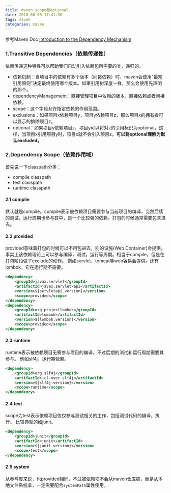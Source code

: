 ```yaml
---
title: maven scope和optional
date: 2018-08-08 17:41:50
tags: maven
categories: maven
---
```


参考Maven Doc [Introduction to the Dependency Mechanism](https://maven.apache.org/guides/introduction/introduction-to-dependency-mechanism.html)

### 1.Transitive Dependencies（依赖传递性）
依赖传递这种特性可以帮助我们自动引入依赖包所需要的类，递归的。

* 依赖机制：当项目中的依赖有多个版本（间接依赖）时，maven会使用“最短引用原则”决定最终使用哪个版本。如果引用树深度一样，那么会使用先声明的那个。
* dependencyManagement：直接管理项目中依赖的版本，直接依赖或者间接依赖。
* scope：这个字段允许指定依赖的作用范围。
* exclusions：如果项目x依赖项目y，项目y依赖项目z，那么项目x的拥有者可以显示的排除项目z。
* optional：如果项目y依赖项目z，项目y可以将对z的引用标识为optional，这样，当项目x引用项目y时，项目x就不会引入项目z。__可以将optional理解为默认excluded。__

### 2.Dependency Scope（依赖作用域）

首先说一下classpath分类：
* compile classpath
* test classpath
* runtime classpath

#### 2.1 complie
默认就是compile。compile表示被依赖项目需要参与当前项目的编译，当然后续的测试，运行周期也参与其中，是一个比较强的依赖。打包的时候通常需要包含进去。

#### 2.2 provided
provided意味着打包的时候可以不用包进去，别的设施(Web Container)会提供。事实上该依赖理论上可以参与编译，测试，运行等周期。相当于compile，但是在打包阶段做了exclude的动作。
例如servlet，tomcat等web容易会提供。还有lombok，它在运行期不需要。
```xml
<dependency>
    <groupId>javax.servlet</groupId>
    <artifactId>javax.servlet-api</artifactId>
    <version>${servletapi.version}</version>
    <scope>provided</scope>
</dependency>
<dependency>
    <groupId>org.projectlombok</groupId>
    <artifactId>lombok</artifactId>
    <version>${lombok.version}</version>
    <scope>provided</scope>
</dependency>
```

#### 2.3 runtime
runtime表示被依赖项目无需参与项目的编译，不过后期的测试和运行周期需要其参与。
例如slf4j，运行期依赖。
```xml
<dependency>
    <groupId>org.slf4j</groupId>
    <artifactId>jcl-over-slf4j</artifactId>
    <version>${slf4j.version}</version>
    <scope>runtime</scope>
</dependency>
```

#### 2.4 test
scope为test表示依赖项目仅仅参与测试相关的工作，包括测试代码的编译，执行。
比较典型的如junit。
```xml
<dependency>
    <groupId>junit</groupId>
    <artifactId>junit</artifactId>
    <version>${junit.version}</version>
    <scope>test</scope>
</dependency>
```

#### 2.5 system
从参与度来说，也provided相同，不过被依赖项不会从maven仓库抓，而是从本地文件系统拿，一定需要配合`systemPath`属性使用。
